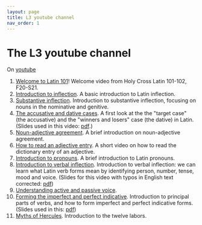 ```yaml
---
layout: page
title: L3 youtube channel
nav_order: 1
---
```


# The L3 youtube channel


On [youtube](https://www.youtube.com/channel/UCyA2aidE3BiD3idsxrJr5Hg?view_as=subscriber)

1. [Welcome to Latin 101](https://youtu.be/rm7NZqHxFNE)! Welcome video from Holy Cross Latin 101-102, F20-S21.
1. [Introduction to inflection](https://youtu.be/5g1sz9qRNJ0). A basic introduction to Latin inflection.
1.  [Substantive inflection](https://youtu.be/D-x9X1v3170).  Introduction to substantive inflection, focusing on nouns in the nominative and genitive.
1. [The accusative and dative cases](https://youtu.be/7Efh1Wycx0g). A first look at the the "target case" (the accusative) and the "winners and losers" case (the dative) in Latin.  (Slides used in this video:  [pdf](./slides/accusative-dative.pdf).)
1. [Noun-adjective agreement](https://youtu.be/h5ZG-GM3EFA). A brief introduction on noun-adjective agreement.
1. [How to read an adjective entry](https://youtu.be/a_iyFuYTma4). A short video on how to read the dictionary entry of an adjective.
1. [Introduction to pronouns](https://youtu.be/Ko88xi01AMY). A brief introduction to Latin pronouns.
1. [Introduction to verbal inflection](https://youtu.be/3W-s_L82MLc).  Introduction to verbal inflection: we can learn what Latin verb forms mean by  identifying person, number, tense, mood and voice.  (Slides for this video with typos in English text corrected:  [pdf](./slides/verbal-inflection.pdf))
1. [Understanding active and passive voice](https://youtu.be/umIKSDePFm4).
1. [Forming the imperfect and perfect indicative](https://youtu.be/ghll0S0AxsI). Introduction to principal parts of verbs, and how to form imperfect and perfect indicative forms.   (Slides used in this:  [pdf](./slides/pft-impft.pdf))
1. [Myths of Hercules](https://youtu.be/xT2Trc0r9RA). Introduction to the twelve labors.
